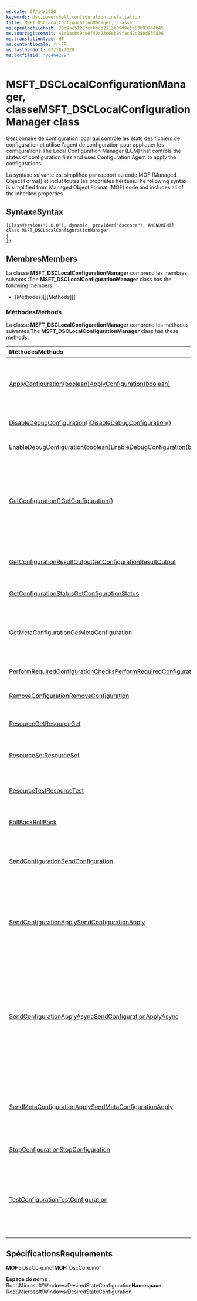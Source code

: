 ```yaml
---
ms.date: 07/14/2020
keywords: dsc,powershell,configuration,installation
title: MSFT_DSCLocalConfigurationManager, classe
ms.openlocfilehash: 20c9ac5128fcfbbcb2113b89d9e5b53693744b45
ms.sourcegitcommit: 41e1acbd9ce0f49a23c6eb99facd2c280d836836
ms.translationtype: HT
ms.contentlocale: fr-FR
ms.lasthandoff: 07/18/2020
ms.locfileid: "86464279"
---
```

# <a name="msft_dsclocalconfigurationmanager-class"></a><span data-ttu-id="385dd-103">MSFT_DSCLocalConfigurationManager, classe</span><span class="sxs-lookup"><span data-stu-id="385dd-103">MSFT_DSCLocalConfigurationManager class</span></span>

<span data-ttu-id="385dd-104">Gestionnaire de configuration local qui contrôle les états des fichiers de configuration et utilise l’agent de configuration pour appliquer les configurations.</span><span class="sxs-lookup"><span data-stu-id="385dd-104">The Local Configuration Manager (LCM) that controls the states of configuration files and uses Configuration Agent to apply the configurations.</span></span>

<span data-ttu-id="385dd-105">La syntaxe suivante est simplifiée par rapport au code MOF (Managed Object Format) et inclut toutes les propriétés héritées.</span><span class="sxs-lookup"><span data-stu-id="385dd-105">The following syntax is simplified from Managed Object Format (MOF) code and includes all of the inherited properties.</span></span>

## <a name="syntax"></a><span data-ttu-id="385dd-106">Syntaxe</span><span class="sxs-lookup"><span data-stu-id="385dd-106">Syntax</span></span>

```
[ClassVersion("1.0.0"), dynamic, provider("dsccore"), AMENDMENT]
class MSFT_DSCLocalConfigurationManager
{
};
```

## <a name="members"></a><span data-ttu-id="385dd-107">Membres</span><span class="sxs-lookup"><span data-stu-id="385dd-107">Members</span></span>

<span data-ttu-id="385dd-108">La classe **MSFT_DSCLocalConfigurationManager** comprend les membres suivants :</span><span class="sxs-lookup"><span data-stu-id="385dd-108">The **MSFT_DSCLocalConfigurationManager** class has the following members:</span></span>

- <span data-ttu-id="385dd-109">[Méthodes][]</span><span class="sxs-lookup"><span data-stu-id="385dd-109">[Methods][]</span></span>

### <a name="methods"></a><span data-ttu-id="385dd-110">Méthodes</span><span class="sxs-lookup"><span data-stu-id="385dd-110">Methods</span></span>

<span data-ttu-id="385dd-111">La classe **MSFT_DSCLocalConfigurationManager** comprend les méthodes suivantes.</span><span class="sxs-lookup"><span data-stu-id="385dd-111">The **MSFT_DSCLocalConfigurationManager** class has these methods.</span></span>

|<span data-ttu-id="385dd-112">Méthodes</span><span class="sxs-lookup"><span data-stu-id="385dd-112">Methods</span></span> |<span data-ttu-id="385dd-113">Description</span><span class="sxs-lookup"><span data-stu-id="385dd-113">Description</span></span> |
|:--- |:---|
| [<span data-ttu-id="385dd-114">ApplyConfiguration(boolean)</span><span class="sxs-lookup"><span data-stu-id="385dd-114">ApplyConfiguration(boolean)</span></span>](msft-dsclocalconfigurationmanager-applyconfiguration.md)| <span data-ttu-id="385dd-115">Utilise l’agent de configuration pour appliquer la configuration en attente.</span><span class="sxs-lookup"><span data-stu-id="385dd-115">Uses the Configuration Agent to apply the configuration that is pending.</span></span>|
| [<span data-ttu-id="385dd-116">DisableDebugConfiguration()</span><span class="sxs-lookup"><span data-stu-id="385dd-116">DisableDebugConfiguration()</span></span>](msft-dsclocalconfigurationmanager-disabledebugconfiguration.md)| <span data-ttu-id="385dd-117">Désactive le débogage des ressources DSC.</span><span class="sxs-lookup"><span data-stu-id="385dd-117">Disables DSC resource debugging.</span></span>|
| [<span data-ttu-id="385dd-118">EnableDebugConfiguration(boolean)</span><span class="sxs-lookup"><span data-stu-id="385dd-118">EnableDebugConfiguration(boolean)</span></span>](msft-dsclocalconfigurationmanager-enabledebugconfiguration.md)| <span data-ttu-id="385dd-119">Active le débogage des ressources DSC.</span><span class="sxs-lookup"><span data-stu-id="385dd-119">Enables DSC resource debugging.</span></span>|
| [<span data-ttu-id="385dd-120">GetConfiguration()</span><span class="sxs-lookup"><span data-stu-id="385dd-120">GetConfiguration()</span></span>](msft-dsclocalconfigurationmanager-getconfiguration.md)| <span data-ttu-id="385dd-121">Envoie le document de configuration au nœud géré et utilise la méthode **Get** de l’agent de configuration pour appliquer la configuration.</span><span class="sxs-lookup"><span data-stu-id="385dd-121">Sends the configuration document to the managed node and uses the **Get** method of the Configuration Agent to apply the configuration.</span></span>|
| [<span data-ttu-id="385dd-122">GetConfigurationResultOutput</span><span class="sxs-lookup"><span data-stu-id="385dd-122">GetConfigurationResultOutput</span></span>](msft-dsclocalconfigurationmanager-getconfigurationresultoutput.md)| <span data-ttu-id="385dd-123">Obtient la sortie de l’agent de configuration associée à un travail spécifique.</span><span class="sxs-lookup"><span data-stu-id="385dd-123">Gets the Configuration Agent output relating to a specific job.</span></span>|
| [<span data-ttu-id="385dd-124">GetConfigurationStatus</span><span class="sxs-lookup"><span data-stu-id="385dd-124">GetConfigurationStatus</span></span>](msft-dsclocalconfigurationmanager-getconfigurationstatus.md)| <span data-ttu-id="385dd-125">Obtenez l’historique des états de la configuration.</span><span class="sxs-lookup"><span data-stu-id="385dd-125">Get the configuration status history.</span></span>|
| [<span data-ttu-id="385dd-126">GetMetaConfiguration</span><span class="sxs-lookup"><span data-stu-id="385dd-126">GetMetaConfiguration</span></span>](msft-dsclocalconfigurationmanager-getmetaconfiguration.md)| <span data-ttu-id="385dd-127">Obtient les paramètres du Gestionnaire de configuration local qui permettent de contrôler l’agent de configuration.</span><span class="sxs-lookup"><span data-stu-id="385dd-127">Gets the LCM settings that are used to control Configuration Agent.</span></span>|
| [<span data-ttu-id="385dd-128">PerformRequiredConfigurationChecks</span><span class="sxs-lookup"><span data-stu-id="385dd-128">PerformRequiredConfigurationChecks</span></span>](msft-dsclocalconfigurationmanager-performrequiredconfigurationchecks.md)| <span data-ttu-id="385dd-129">Démarre la vérification de cohérence.</span><span class="sxs-lookup"><span data-stu-id="385dd-129">Starts the consistency check.</span></span>|
| [<span data-ttu-id="385dd-130">RemoveConfiguration</span><span class="sxs-lookup"><span data-stu-id="385dd-130">RemoveConfiguration</span></span>](msft-dsclocalconfigurationmanager-removeconfiguration.md)| <span data-ttu-id="385dd-131">Supprime les fichiers de configuration.</span><span class="sxs-lookup"><span data-stu-id="385dd-131">Removes the configuration files.</span></span>|
| [<span data-ttu-id="385dd-132">ResourceGet</span><span class="sxs-lookup"><span data-stu-id="385dd-132">ResourceGet</span></span>](msft-dsclocalconfigurationmanager-resourceget.md)| <span data-ttu-id="385dd-133">Appelle directement la méthode **Get** d’une ressource DSC.</span><span class="sxs-lookup"><span data-stu-id="385dd-133">Directly calls the **Get** method of a DSC resource.</span></span>|
| [<span data-ttu-id="385dd-134">ResourceSet</span><span class="sxs-lookup"><span data-stu-id="385dd-134">ResourceSet</span></span>](msft-dsclocalconfigurationmanager-resourceset.md)| <span data-ttu-id="385dd-135">Appelle directement la méthode **Set** d’une ressource DSC.</span><span class="sxs-lookup"><span data-stu-id="385dd-135">Directly calls the **Set** method of a DSC resource.</span></span>|
| [<span data-ttu-id="385dd-136">ResourceTest</span><span class="sxs-lookup"><span data-stu-id="385dd-136">ResourceTest</span></span>](msft-dsclocalconfigurationmanager-resourcetest.md)| <span data-ttu-id="385dd-137">Appelle directement la méthode **Test** d’une ressource DSC.</span><span class="sxs-lookup"><span data-stu-id="385dd-137">Directly calls the **Test** method of a DSC resource.</span></span>|
| [<span data-ttu-id="385dd-138">RollBack</span><span class="sxs-lookup"><span data-stu-id="385dd-138">RollBack</span></span>](msft-dsclocalconfigurationmanager-rollback.md)| <span data-ttu-id="385dd-139">Restaure une configuration précédente.</span><span class="sxs-lookup"><span data-stu-id="385dd-139">Rolls back to a previous configuration.</span></span>|
| [<span data-ttu-id="385dd-140">SendConfiguration</span><span class="sxs-lookup"><span data-stu-id="385dd-140">SendConfiguration</span></span>](msft-dsclocalconfigurationmanager-sendconfiguration.md)| <span data-ttu-id="385dd-141">Envoie le document de configuration au nœud géré et l’enregistre comme une modification en attente.</span><span class="sxs-lookup"><span data-stu-id="385dd-141">Sends the configuration document to the managed node and saves it as a pending change.</span></span>|
| [<span data-ttu-id="385dd-142">SendConfigurationApply</span><span class="sxs-lookup"><span data-stu-id="385dd-142">SendConfigurationApply</span></span>](msft-dsclocalconfigurationmanager-sendconfigurationapply.md)| <span data-ttu-id="385dd-143">Envoie le document de configuration au nœud géré et utilise l’agent de configuration pour appliquer la configuration.</span><span class="sxs-lookup"><span data-stu-id="385dd-143">Sends the configuration document to the managed node and uses the Configuration Agent to apply the configuration.</span></span>|
| [<span data-ttu-id="385dd-144">SendConfigurationApplyAsync</span><span class="sxs-lookup"><span data-stu-id="385dd-144">SendConfigurationApplyAsync</span></span>](msft-dsclocalconfigurationmanager-sendconfigurationapplyasync.md)| <span data-ttu-id="385dd-145">Envoyez le document de configuration au nœud géré et commencez à utiliser l’agent de configuration pour appliquer la configuration.</span><span class="sxs-lookup"><span data-stu-id="385dd-145">Send the configuration document to the managed node and start using the Configuration Agent to apply the configuration.</span></span> <span data-ttu-id="385dd-146">Utilisez GetConfigurationResultOutput pour récupérer la sortie du résultat.</span><span class="sxs-lookup"><span data-stu-id="385dd-146">Use GetConfigurationResultOutput to retrieve result output.</span></span>|
| [<span data-ttu-id="385dd-147">SendMetaConfigurationApply</span><span class="sxs-lookup"><span data-stu-id="385dd-147">SendMetaConfigurationApply</span></span>](msft-dsclocalconfigurationmanager-sendmetaconfigurationapply.md)| <span data-ttu-id="385dd-148">Définit les paramètres du Gestionnaire de configuration local qui permettent de contrôler l’agent de configuration.</span><span class="sxs-lookup"><span data-stu-id="385dd-148">Sets the LCM settings that are used to control the Configuration Agent.</span></span>|
| [<span data-ttu-id="385dd-149">StopConfiguration</span><span class="sxs-lookup"><span data-stu-id="385dd-149">StopConfiguration</span></span>](msft-dsclocalconfigurationmanager-stopconfiguration.md)| <span data-ttu-id="385dd-150">Arrête la configuration en cours.</span><span class="sxs-lookup"><span data-stu-id="385dd-150">Stops the configuration that is in progress.</span></span>|
| [<span data-ttu-id="385dd-151">TestConfiguration</span><span class="sxs-lookup"><span data-stu-id="385dd-151">TestConfiguration</span></span>](msft-dsclocalconfigurationmanager-testconfiguration.md)| <span data-ttu-id="385dd-152">Envoie le document de configuration au nœud géré et vérifie la configuration actuelle par rapport au document.</span><span class="sxs-lookup"><span data-stu-id="385dd-152">Sends the configuration document to the managed node and verifies the current configuration against the document.</span></span>|

## <a name="requirements"></a><span data-ttu-id="385dd-153">Spécifications</span><span class="sxs-lookup"><span data-stu-id="385dd-153">Requirements</span></span>

<span data-ttu-id="385dd-154">**MOF :** DscCore.mof</span><span class="sxs-lookup"><span data-stu-id="385dd-154">**MOF:** DscCore.mof</span></span>

<span data-ttu-id="385dd-155">**Espace de noms** : Root\Microsoft\Windows\DesiredStateConfiguration</span><span class="sxs-lookup"><span data-stu-id="385dd-155">**Namespace**: Root\Microsoft\Windows\DesiredStateConfiguration</span></span>

